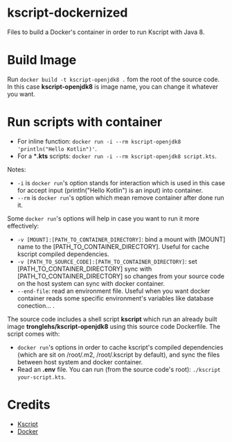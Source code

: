 # kscript-dockernized
Files to build a Docker's container in order to run Kscript with Java 8.

# Build Image
Run `docker build -t kscript-openjdk8 .` fom the root of the source code. In this case **kscript-openjdk8** is image name, you can change it whatever you want.

# Run scripts with container
- For inline function: `docker run -i --rm kscript-openjdk8 'println("Hello Kotlin")'`.
- For a ***.kts** scripts: `docker run -i --rm kscript-openjdk8 script.kts`.

Notes: 
- `-i` is `docker run`'s option stands for interaction which is used in this case for accept input (println("Hello Kotlin") is an input) into container.
- `--rm` is `docker run`'s option which mean remove container after done run it.
      
Some `docker run`'s options will help in case you want to run it more effectively: 
- `-v [MOUNT]:[PATH_TO_CONTAINER_DIRECTORY]`: bind a mount with [MOUNT] name to the [PATH_TO_CONTAINER_DIRECTORY]. Useful for cache kscript compiled dependencies.
- `-v [PATH_TO_SOURCE_CODE]:[PATH_TO_CONTAINER_DIRECTORY]`: set [PATH_TO_CONTAINER_DIRECTORY] sync with [PATH_TO_CONTAINER_DIRECTORY] so changes from your source code on the host system can sync with docker container.
- `--end-file`: read an environment file. Useful when you want docker container reads some specific environment's variables like database conection... .

The source code includes a shell script **kscript** which run an already built image **tronglehs/kscript-openjdk8** using this source code Dockerfile. The script comes with: 
- `docker run`'s options in order to cache kscript's compiled dependencies (which are sit on /root/.m2, /root/.kscript by default), and sync the files between host system and docker container.
- Read an **.env** file.
You can run (from the source code's root): `./kscript your-script.kts`.

# Credits
- [Kscript](https://github.com/holgerbrandl/kscript)
- [Docker](https://docker.com)
